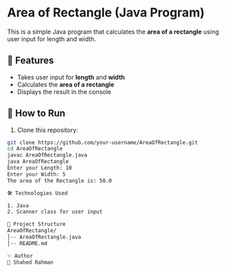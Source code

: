 # Area of Rectangle (Java Program)

This is a simple Java program that calculates the **area of a rectangle** using user input for length and width.

## 📌 Features
- Takes user input for **length** and **width**
- Calculates the **area of a rectangle**
- Displays the result in the console

## 🚀 How to Run
1. Clone this repository:
```bash
git clone https://github.com/your-username/AreaOfRectangle.git
cd AreaOfRectangle
javac AreaOfRectangle.java
java AreaOfRectangle
Enter your Length: 10
Enter your Width: 5
The area of the Rectangle is: 50.0

🛠️ Technologies Used

1. Java
2. Scanner class for user input

📂 Project Structure
AreaOfRectangle/
│-- AreaOfRectangle.java
│-- README.md

✨ Author
👤 Shahed Rahman
